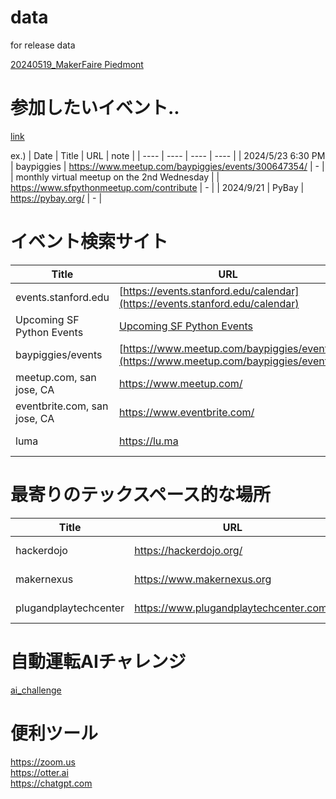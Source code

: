 # data
for release data

[20240519_MakerFaire Piedmont](https://github.com/seigot/data/releases/tag/20240519)  

# 参加したいイベント..

[link](https://docs.google.com/spreadsheets/d/18HqEWTvl4AJ_i-3Rb98z_jSpxkSrfSVl2fxXA74kAsQ/edit?gid=0#gid=0)  

ex.)
| Date  |  Title  |  URL  |  note  |
| ---- | ---- | ---- | ---- |
|  2024/5/23  6:30 PM  |  baypiggies  |  https://www.meetup.com/baypiggies/events/300647354/  |  -  |
|  monthly virtual meetup on the 2nd Wednesday  |    |  https://www.sfpythonmeetup.com/contribute  |  -  |
|  2024/9/21  |  PyBay  |  https://pybay.org/  |  -  |

# イベント検索サイト

| Title  |  URL  |  note  |
| ---- | ---- | ---- |
| events.stanford.edu | [https://events.stanford.edu/calendar](https://events.stanford.edu/calendar) | ---- |
| Upcoming SF Python Events | [Upcoming SF Python Events](https://www.sfpythonmeetup.com/)   | ---- |
| baypiggies/events | [https://www.meetup.com/baypiggies/events](https://www.meetup.com/baypiggies/events)     | ---- |  
| meetup.com, san jose, CA |  https://www.meetup.com/  | ---- |
| eventbrite.com, san jose, CA |  https://www.eventbrite.com/  | ---- |
| luma |  https://lu.ma  | ---- |

# 最寄りのテックスペース的な場所  

| Title  |  URL  |  note  |
| ---- | ---- | ---- |
| hackerdojo | https://hackerdojo.org/ | ---- |
| makernexus | https://www.makernexus.org | ---- |
| plugandplaytechcenter | https://www.plugandplaytechcenter.com/ | ---- |

# 自動運転AIチャレンジ

[ai_challenge](https://docs.google.com/presentation/d/1iBBjG3d3YS0-RWEHZL5rKltAtRFrYH_dcYA3-LaIBPU/edit#slide=id.g2efb09620d1_0_0)


# 便利ツール  
https://zoom.us  
https://otter.ai  
https://chatgpt.com  
